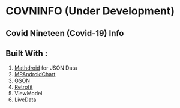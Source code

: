 # COVNINFO (Under Development)  
## Covid Nineteen (Covid-19) Info   

## Built With :  
1. [Mathdroid](https://github.com/mathdroid/covid-19-api) for JSON Data  
2. [MPAndroidChart](https://github.com/PhilJay/MPAndroidChart)  
3. [GSON](https://github.com/google/gson)  
4. [Retrofit](https://github.com/square/retrofit)
5. ViewModel  
6. LiveData
